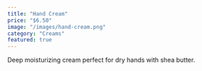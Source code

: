 ```yaml
---
title: "Hand Cream"
price: "$6.50"
image: "/images/hand-cream.png"
category: "Creams"
featured: true
---
```


Deep moisturizing cream perfect for dry hands with shea butter.